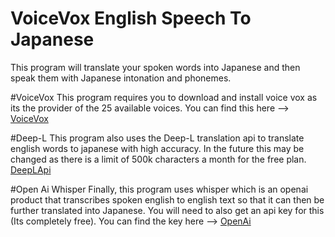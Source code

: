 # VoiceVox English Speech To Japanese
 This program will translate your spoken words into Japanese and then speak them with Japanese intonation and phonemes.
 
 #VoiceVox
 This program requires you to download and install voice vox as its the provider of the 25 available voices.
 You can find this here --> [VoiceVox](https://voicevox.hiroshiba.jp/product/nekotsuka_bi/)
 
 #Deep-L
 This program also uses the Deep-L translation api to translate english words to japanese with high accuracy. 
 In the future this may be changed as there is a limit of 500k characters a month for the free plan.
 [DeepLApi](https://www.deepl.com/pro/change-plan#developer)
 
 #Open Ai Whisper
 Finally, this program uses whisper which is an openai product that transcribes spoken english to english text so that
 it can then be further translated into Japanese. You will need to also get an api key for this (Its completely free).
 You can find the key here --> [OpenAi](https://platform.openai.com/account/api-keys)
